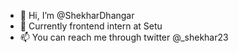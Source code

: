 - 👋 Hi, I’m @ShekharDhangar
- 🌱 Currently frontend intern at Setu
- 📫 You can reach me through twitter @_shekhar23

<!---
ShekharDhangar/ShekharDhangar is a ✨ special ✨ repository because its `README.md` (this file) appears on your GitHub profile.
You can click the Preview link to take a look at your changes.
--->
